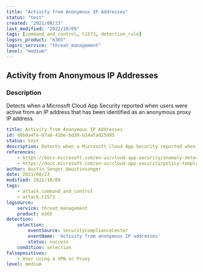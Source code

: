 ```yaml
---
title: "Activity from Anonymous IP Addresses"
status: "test"
created: "2021/08/23"
last_modified: "2022/10/09"
tags: [command_and_control, t1573, detection_rule]
logsrc_product: "m365"
logsrc_service: "threat_management"
level: "medium"
---
```


## Activity from Anonymous IP Addresses

### Description

Detects when a Microsoft Cloud App Security reported when users were active from an IP address that has been identified as an anonymous proxy IP address.

```yml
title: Activity from Anonymous IP Addresses
id: d8b0a4fe-07a8-41be-bd39-b14afa025d95
status: test
description: Detects when a Microsoft Cloud App Security reported when users were active from an IP address that has been identified as an anonymous proxy IP address.
references:
    - https://docs.microsoft.com/en-us/cloud-app-security/anomaly-detection-policy
    - https://docs.microsoft.com/en-us/cloud-app-security/policy-template-reference
author: Austin Songer @austinsonger
date: 2021/08/23
modified: 2022/10/09
tags:
    - attack.command_and_control
    - attack.t1573
logsource:
    service: threat_management
    product: m365
detection:
    selection:
        eventSource: SecurityComplianceCenter
        eventName: 'Activity from anonymous IP addresses'
        status: success
    condition: selection
falsepositives:
    - User using a VPN or Proxy
level: medium

```
